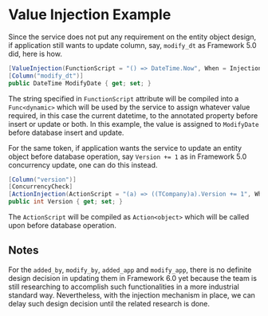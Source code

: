 # Value Injection Example

Since the service does not put any requirement on the entity object design, if application still wants to update column, say, `modify_dt` as Framework 5.0 did, here is how.

```c#
[ValueInjection(FunctionScript = "() => DateTime.Now", When = InjectionOptions.WhenInsertedAndUpdated)]
[Column("modify_dt")]
public DateTime ModifyDate { get; set; }
```

The string specified in `FunctionScript` attribute will be compiled into a `Func<dynamic>` which will be used by the service to assign whatever value required, in this case the current datetime, to the annotated property before insert or update or both.  In this example, the value is assigned to `ModifyDate` before database insert and update.

For the same token, if application wants the service to update an entity object before database operation, say `Version += 1` as in Framework 5.0 concurrency update, one can do this instead.

```c#
[Column("version")]
[ConcurrencyCheck]
[ActionInjection(ActionScript = "(a) => ((TCompany)a).Version += 1", When = InjectionOptions.WhenUpdated)]
public int Version { get; set; }
```

The `ActionScript` will be compiled as `Action<object>` which will be called upon before database operation.

## Notes

For the `added_by`, `modify_by`, `added_app` and  `modify_app`, there is no definite design decision in updating them in Framework 6.0 yet because the team is still researching to accomplish such functionalities in a more industrial standard way.  Nevertheless, with the injection mechanism in place, we can delay such design decision until the related research is done.
